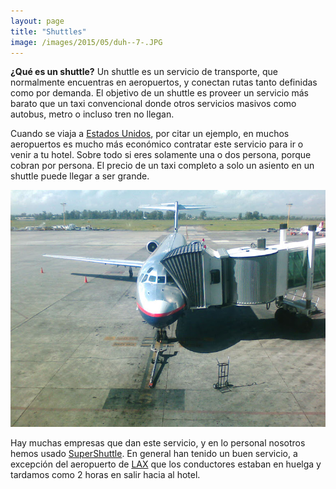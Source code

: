 ```yaml
---
layout: page
title: "Shuttles"
image: /images/2015/05/duh--7-.JPG
---
```

**¿Qué es un shuttle?** Un shuttle es un servicio de transporte, que normalmente encuentras en aeropuertos, y conectan rutas tanto definidas como por demanda. El objetivo de un shuttle es proveer un servicio más barato que un taxi convencional donde otros servicios masivos como autobus, metro o incluso tren no llegan.

Cuando se viaja a [Estados Unidos](/tag/estados-unidos), por citar un ejemplo, en muchos aeropuertos es mucho más económico contratar este servicio para ir o venir a tu hotel. Sobre todo si eres solamente una o dos persona, porque cobran por persona. El precio de un taxi completo a solo un asiento en un shuttle puede llegar a ser grande.

![Esperando en el aeropuerto](/images/2015/05/duh--7--1.JPG)

Hay muchas empresas que dan este servicio, y en lo personal nosotros hemos usado [SuperShuttle](https://www.supershuttle.com/). En general han tenido un buen servicio, a excepción del aeropuerto de [LAX](/tag/los-angeles) que los conductores estaban en huelga y tardamos como 2 horas en salir hacia al hotel.